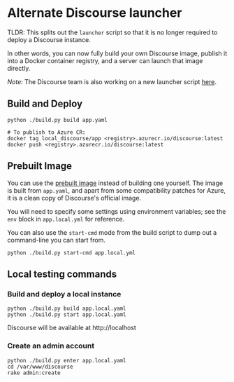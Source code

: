 # Alternate Discourse launcher
TLDR: This splits out the `launcher` script so that it is no longer required to deploy a Discourse instance.

In other words, you can now fully build your own Discourse image, publish it into a Docker container registry, and a server can launch that image directly.

_Note:_ The Discourse team is also working on a new launcher script [here](https://github.com/discourse/launcher).

## Build and Deploy
```
python ./build.py build app.yaml

# To publish to Azure CR:
docker tag local_discourse/app <registry>.azurecr.io/discourse:latest
docker push <registry>.azurecr.io/discourse:latest
```

## Prebuilt Image
You can use the [prebuilt image](https://github.com/users/DrChat/packages/container/package/docker-discourse) instead of building one yourself.
The image is built from `app.yaml`, and apart from some compatibility patches for Azure, it is a clean copy of Discourse's official image.

You will need to specify some settings using environment variables; see the `env` block in `app.local.yml` for reference.

You can also use the `start-cmd` mode from the build script to dump out a command-line you can start from.

```
python ./build.py start-cmd app.local.yml
```

## Local testing commands
### Build and deploy a local instance
```
python ./build.py build app.local.yaml
python ./build.py start app.local.yaml
```

Discourse will be available at http://localhost

### Create an admin account
```
python ./build.py enter app.local.yaml
cd /var/www/discourse
rake admin:create
```
